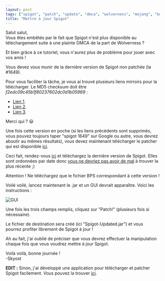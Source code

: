 ```yaml
---
layout: post
tags: ["spigot", "patch", "update", "dmca", "wolverness", "mojang", "bukkit"]
title: "Mettre à jour Spigot"
---
```


Salut salut,<br />
Vous êtes embêtés par le fait que Spigot n'est plus disponible au téléchargement suite à une plainte DMCA de la part de Wolverness ?

Et bien grâce à ce tutoriel, vous n'aurez plus de problème pour jouer avec vos amis !

Vous devez vous munir de la dernière version de Spigot non patchée (la #1649).

Pour vous faciliter la tâche, je vous ai trouvé plusieurs liens mirroirs pour la télécharger. Le MD5 checksum doit être _f2edc09c45b1f80237602dc0d1b05969_ :

* [Lien 1](http://getspigot.org/download/build/1649/Spigot.jar).
* [Lien 2](http://spigotmc.info/spigot1649.jar).
* [Lien 3](http://uptobox.com/7129qdzlrgnq).

Merci qui ? :smiley:

Une fois cette version en poche (si les liens précédents sont supprimés, vous pouvez toujours taper "spigot 1649" sur Google ou autre, vous devrez aboutir au mêmes résultats), vous devez maintenant télécharger le patcher qui est disponible [ici](http://ci.md-5.net/job/SpigotPatcher/lastStableBuild/).

Ceci fait, rendez-vous [ici](http://www.spigotmc.org/spigot-updates/) et téléchargez la dernière version de Spigot. Elles sont ordonnées par date donc [vous ne devriez pas avoir de mal](https://i.imgur.com/b5WGn25.png) à trouver la plus récente ;)

Attention ! Ne téléchargez que le fichier BPS correspondant à cette version !

Voilé voilé, lancez maintenant le .jar et un GUI devrait apparaître. Voici les instructions :

![GUI](https://i.imgur.com/ZdFf0al.png)

Une fois les trois champs remplis, cliquez sur "Patch!" (plusieurs fois si nécessaire).

Le fichier de destination sera créé (ici "Spigot-Updated.jar") et vous pourrez profiter librement de Spigot à jour !

Ah au fait, j'ai oublié de préciser que vous devrez effectuer la manipulation chaque fois que vous voudrez mettre à jour Spigot.

Voilà voilà, bonne journée !<br />
-Skyost

**EDIT :** Sinon, j'ai développé une application pour télécharger et patcher Spigot facilement. Vous pouvez la trouver [ici](http://www.bukkit.fr/index.php/topic/15089-spigotautopatcher-ou-comment-obtenir-la-derni%C3%A8re-mise-%C3%A0-jour-de-spigot-facilement/).
